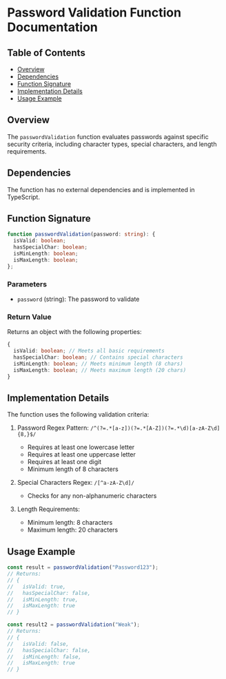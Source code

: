 # Password Validation Function Documentation

## Table of Contents

- [Overview](#overview)
- [Dependencies](#dependencies)
- [Function Signature](#function-signature)
- [Implementation Details](#implementation-details)
- [Usage Example](#usage-example)

## Overview

The `passwordValidation` function evaluates passwords against specific security criteria, including character types, special characters, and length requirements.

## Dependencies

The function has no external dependencies and is implemented in TypeScript.

## Function Signature

```typescript
function passwordValidation(password: string): {
  isValid: boolean;
  hasSpecialChar: boolean;
  isMinLength: boolean;
  isMaxLength: boolean;
};
```

### Parameters

- `password` (string): The password to validate

### Return Value

Returns an object with the following properties:

```typescript
{
  isValid: boolean; // Meets all basic requirements
  hasSpecialChar: boolean; // Contains special characters
  isMinLength: boolean; // Meets minimum length (8 chars)
  isMaxLength: boolean; // Meets maximum length (20 chars)
}
```

## Implementation Details

The function uses the following validation criteria:

1. Password Regex Pattern: `/^(?=.*[a-z])(?=.*[A-Z])(?=.*\d)[a-zA-Z\d]{8,}$/`

   - Requires at least one lowercase letter
   - Requires at least one uppercase letter
   - Requires at least one digit
   - Minimum length of 8 characters

2. Special Characters Regex: `/[^a-zA-Z\d]/`

   - Checks for any non-alphanumeric characters

3. Length Requirements:
   - Minimum length: 8 characters
   - Maximum length: 20 characters

## Usage Example

```typescript
const result = passwordValidation("Password123");
// Returns:
// {
//   isValid: true,
//   hasSpecialChar: false,
//   isMinLength: true,
//   isMaxLength: true
// }

const result2 = passwordValidation("Weak");
// Returns:
// {
//   isValid: false,
//   hasSpecialChar: false,
//   isMinLength: false,
//   isMaxLength: true
// }
```
